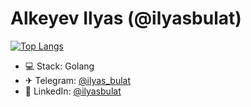 <h1 align="left"> Alkeyev Ilyas (@ilyasbulat)  </h1>

[![Top Langs](https://github-readme-stats.vercel.app/api/top-langs/?username=ilyasbulat&theme=onedark)](https://github.com/ilyasbulat/github-readme-stats)

- 💻 Stack: Golang
- ✈ Telegram: <a href="https://t.me/ilyas_bulat">@ilyas_bulat</a>
- 🔗 LinkedIn: <a href="https://www.linkedin.com/in/ilyas-alkeyev/">@ilyasbulat</a>

